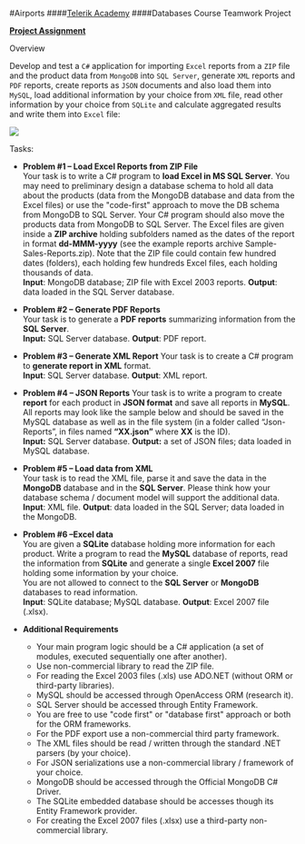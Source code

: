 #Airports
####[Telerik Academy](http://academy.telerik.com/)
####Databases Course Teamwork Project

[**Project Assignment**](http://downloads.academy.telerik.com/svn/databases/2014/20.%20Databases%20Team%20Work%20Project/Databases-Teamwork-Practical-Project.zip) 

Overview

Develop and test a `C#` application for importing `Excel` reports from a `ZIP` file and the product data from `MongoDB` into `SQL Server`, generate `XML` reports and `PDF` reports, create reports as `JSON` documents and also load them into `MySQL`, load additional information by your choice from `XML` file, read other information by your choice from `SQLite` and calculate aggregated results and write them into `Excel` file:

![](http://s13.postimg.org/n5if1rqcn/schema.png)

Tasks:

* **Problem #1 – Load Excel Reports from ZIP File** 
<br>Your task is to write a C# program to **load Excel in MS SQL Server**. You may need to preliminary design a database schema to hold all data about the products (data from the MongoDB database and data from the Excel files) or use the "code-first" approach to move the DB schema from MongoDB to SQL Server. Your C# program should also move the products data from MongoDB to SQL Server. The Excel files are given inside a **ZIP archive** holding subfolders named as the dates of the report in format **dd-MMM-yyyy** (see the example reports archive Sample-Sales-Reports.zip). Note that the ZIP file could contain few hundred dates (folders), each holding few hundreds Excel files, each holding thousands of data.
<br>**Input**: MongoDB database; ZIP file with Excel 2003 reports. **Output**: data loaded in the SQL Server database.

* **Problem #2 – Generate PDF Reports**
<br>Your task is to generate a **PDF reports** summarizing information from the **SQL Server**.
<br>**Input:** SQL Server database. **Output**: PDF report.

* **Problem #3 – Generate XML Report**
Your task is to create a C# program to **generate report in XML** format.
<br>**Input**: SQL Server database. **Output**: XML report.

* **Problem #4 – JSON Reports**
Your task is to write a program to create **report** for each product in **JSON format** and save all reports in **MySQL**. All reports may look like the sample below and should be saved in the MySQL database as well as in the file system (in a folder called “Json-Reports”, in files named **“XX.json”** where **XX** is the ID). 
<br>**Input:** SQL Server database. **Output:** a set of JSON files; data loaded in MySQL database.

* **Problem #5 – Load data from XML**
<br>Your task is to read the XML file, parse it and save the data in the **MongoDB** database and in the **SQL Server**. Please think how your database schema / document model will support the additional data.
<br>**Input**: XML file. **Output**: data loaded in the SQL Server; data loaded in the MongoDB.
 
* **Problem #6 –Excel data**
<br>You are given a **SQLite** database holding more information for each product. Write a program to read the **MySQL** database of reports, read the information from **SQLite** and generate a single **Excel 2007** file holding some information by your choice.
<br>You are not allowed to connect to the **SQL Server** or **MongoDB** databases to read information.
<br>**Input**: SQLite database; MySQL database. **Output**: Excel 2007 file (.xlsx).


* **Additional Requirements**
	*	Your main program logic should be a C# application (a set of modules, executed sequentially one after another).
	*	Use non-commercial library to read the ZIP file.
	*	For reading the Excel 2003 files (.xls) use ADO.NET (without ORM or third-party libraries).
	*	MySQL should be accessed through OpenAccess ORM (research it). 
	*	SQL Server should be accessed through Entity Framework.
	*	You are free to use "code first" or "database first" approach or both for the ORM frameworks.
	*	For the PDF export use a non-commercial third party framework.
	*	The XML files should be read / written through the standard .NET parsers (by your choice).
	*	For JSON serializations use a non-commercial library / framework of your choice.
	*	MongoDB should be accessed through the Official MongoDB C# Driver.
	*	The SQLite embedded database should be accesses though its Entity Framework provider.
	*	For creating the Excel 2007 files (.xlsx) use a third-party non-commercial library.


